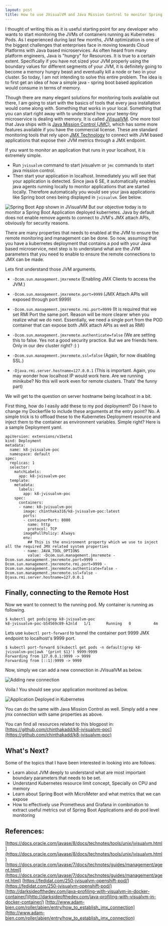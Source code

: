 ```yaml
---
layout: post
title: How to use JVisualVM and Java Mission Control to monitor Spring Boot Apps in Kubernetes?
---
```


I thought of writing this as it is useful starting point for any developer who wants to start
monitoring the JVMs of containers running as Kubernetes Pods.
As I experienced during last few months, JVM optimization is one of the biggest challenges that
enterprises face in moving towards Cloud Platforms with Java based microservices.
As often heard from many platform engineers, Java is "hungry" for Resources. It is true to a certain
extent. Specifically if you have not sized your JVM properly using the boundary values for different
segments of your JVM, it is definitely going to become a memory hungry beast and eventually kill
a node or two in your cluster.  So today, I am not intending to solve this entire problem. The
idea is to first get an idea of how a simple java - spring boot based application would consume
in terms of memory.

Though there are many elegant solutions for monitoring tools available out there, I am going to
start with the basics of tools that every java installation would come along with. Something
that works in your local. Something that you can start right away with to understand how your
teeny-tiny microservice is dealing with memory. It is called [JVisualVM](https://docs.oracle.com/javase/8/docs/technotes/tools/unix/jvisualvm.html).
One more tool that Java ships with is [Java Mission Control (JMC)](https://www.oracle.com/technetwork/java/javaseproducts/mission-control/index.html),
which has some more features available if you have the commercial license.
These are standard monitoring tools that rely upon [JMX Technology](https://docs.oracle.com/javase/7/docs/technotes/guides/management/agent.html)
 to connect with JVM based applications that expose their JVM metrics through a JMX endpoint.

If you want to monitor an application that runs in your
localhost, it is extremely simple.
- Run `jvisualvm` command to start jvisualvm or `jmc` commands to start java mission control.
- Then start your application in localhost. Immediately you will see that your application is detected.
Since java 6 SE, it automatically enables java agents running locally to monitor applications that are
started locally. Therefore automatically you would see your java applications like Spring boot ones being
displayed in `jvisualvm`. See below.

![Spring Boot App shown in JVisualVM](https://raw.githubusercontent.com/chinthakadd/chinthakadd.github.io/master/_posts/images/jvisualvm-local.png)
But our objective today is to monitor a Spring Boot Application deployed kubernetes.
Java by default does not enable remove agents to connect to JVM's JMX attach APIs, obviously for
security reasons.

There are many properties that needs to enabled at the JVM to ensure the remote monitoring and management
can be done. So now, assuming that you have a kubernetes deployment that contains a pod with your
Java based microservice, next step is to understand what are the JVM parameters that you need
to enable to ensure the remote connections to JMX can be made.

Lets first understand those JVM arguments.

- `-Dcom.sun.management.jmxremote` (Enabling JMX Clients to access the JVM.)

- `-Dcom.sun.management.jmxremote.port=9999` (JMX Attach APIs will exposed through port 9999)


- `-Dcom.sun.management.jmxremote.rmi.port=9999` (It is required that we set RMI Port the same port.
  Reason will be more clearer when you realize what we do next. Essentially, we need a single
  port from the POD container that can expose both JMX attach APIs as well as RMI)

- `-Dcom.sun.management.jmxremote.authenticate=false` (We are setting this to false. Yes not a
  good security practice. But we are friends here. Only in our dev cluster right? :) )

- `-Dcom.sun.management.jmxremote.ssl=false` (Again, for now disabling SSL.)

- `-Djava.rmi.server.hostname=127.0.0.1` (This is important. Again, you may wonder
  how localhost IP would work here. Are we running minikube? No this will work even
  for remote clusters. Thats' the funny part)

We will get to the question on server hostname being localhost in a bit.

First thing, how do I easily add these to my pod deployment?
Do I have to change my Dockerfile to include these arguments at the entry point? No.
A simple trick is to offload these to the Kubernetes Deployment resource and inject
them to the container as environment variables. Simple right? Here is a sample
Deployment yaml.

```
apiVersion: extensions/v1beta1
kind: Deployment
metadata:
  name: k8-jvisualvm-poc
  namespace: default
spec:
  replicas: 1
  selector:
    matchLabels:
      app: k8-jvisualvm-poc
  template:
    metadata:
      labels:
        app: k8-jvisualvm-poc
    spec:
      containers:
      - name: k8-jvisualvm-poc
        image: chinthaka316/k8-jvisualvm-poc:latest
        ports:
        - containerPort: 8080
          name: http
          protocol: TCP
        imagePullPolicy: Always
        env:
          ## This is the environment property which we use to inject all the required JMX related system properties
        - name: JAVA_TOOL_OPTIONS
          value: -Dcom.sun.management.jmxremote -Dcom.sun.management.jmxremote.port=9999 -Dcom.sun.management.jmxremote.rmi.port=9999 -Dcom.sun.management.jmxremote.authenticate=false -Dcom.sun.management.jmxremote.ssl=false -Djava.rmi.server.hostname=127.0.0.1
```

## Finally, connecting to the Remote Host

Now we want to connect to the running pod. My container is running as following.

```
$ kubectl get pods|grep k8-jvisualvm-poc
k8-jvisualvm-poc-b54569c89-k2nld   1/1       Running   0          4m
```

Lets use `kubectl port-forward` to tunnel the container port 9999 JMX endpoint
to localhost's 9999 port.

```
$ kubectl port-forward $(kubectl get pods -n default|grep k8-jvisualvm-poc|awk '{print $1}') 9999:9999
Forwarding from 127.0.0.1:9999 -> 9999
Forwarding from [::1]:9999 -> 9999
```

Now, simply we can add a new connection in JVisualVM as below.

![Adding new connection](https://raw.githubusercontent.com/chinthakadd/chinthakadd.github.io/master/_posts/images/jvisualvm-k8-connect.png)

Voila.! You should see your application monitored as below.

![Application Deployed in Kubernetes](https://raw.githubusercontent.com/chinthakadd/chinthakadd.github.io/master/_posts/images/jvisualvm-k8-poc.png)

You can do the same with Java Mission Control as well. Simply add a new jmx connection with same
properties as above.

You can find all resources related to this blogpost in:
[https://github.com/chinthakadd/k8-jvisualvm-poc](https://github.com/chinthakadd/k8-jvisualvm-poc)

## What's Next?

Some of the topics that I have been interested in looking into are follows.

- Learn about JVM deeply to understand what are most important boundary parameters
that needs to be set.
- Understand Kubernetes resource limit concept, Specially on CPU and memory
- Learn about Spring Boot with MicroMeter and what metrics that we can expose
- How to effectively use Prometheus and Grafana in combination to extract
useful metrics out of Spring Boot Applications and do pod level monitoring

## References:

[https://docs.oracle.com/javase/8/docs/technotes/tools/unix/jvisualvm.html](https://docs.oracle.com/javase/8/docs/technotes/tools/unix/jvisualvm.html)
[https://docs.oracle.com/javase/7/docs/technotes/guides/management/agent.html](https://docs.oracle.com/javase/7/docs/technotes/guides/management/agent.html)
[https://fedidat.com/250-jvisualvm-openshift-pod/](https://fedidat.com/250-jvisualvm-openshift-pod/)
[http://darksideofthedev.com/java-profiling-with-visualvm-in-docker-container/](http://darksideofthedev.com/java-profiling-with-visualvm-in-docker-container/)
[http://www.adam-bien.com/roller/abien/entry/how_to_establish_jmx_connection](http://www.adam-bien.com/roller/abien/entry/how_to_establish_jmx_connection)
